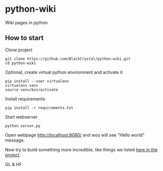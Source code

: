 # python-wiki

Wiki pages in python

## How to start

Clone project

```shell
git clone https://github.com/BlackCrystal/python-wiki.git
cd python-wiki
```

Optional, create virtual python environment and activate it

```shell
pip install --user virtualenv
virtualenv venv
source venv/bin/activate
```

Install requirements

```shell
pip install -r requirements.txt
```

Start webserver

```shell
python server.py
```

Open webpage [http://localhost:8080/](http://localhost:8080/) and wou will see "Hello world" message.

Now try to build something more incredible, like things we listed [here in the project](https://github.com/BlackCrystal/python-wiki/projects/1).

GL & HF.
